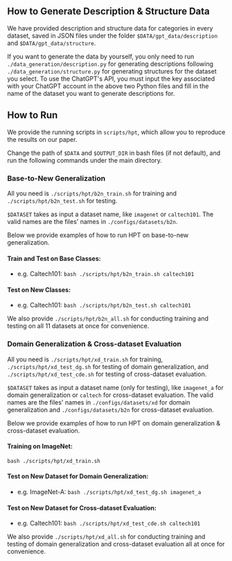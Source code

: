 ## How to Generate Description & Structure Data

We have provided description and structure data for categories in every dataset, saved in JSON files under the folder `$DATA/gpt_data/description` and `$DATA/gpt_data/structure`. 

If you want to generate the data by yourself, you only need to run `./data_generation/description.py` for generating descriptions following `./data_generation/structure.py` for generating structures for the dataset you select. To use the ChatGPT's API, you must input the key associated with your ChatGPT account in the above two Python files and fill in the name of the dataset you want to generate descriptions for.

## How to Run

We provide the running scripts in `scripts/hpt`, which allow you to reproduce the results on our paper.

Change the path of `$DATA` and `$OUTPUT_DIR` in bash files (if not default), and run the following commands under the main directory.

### Base-to-New Generalization

All you need is `./scripts/hpt/b2n_train.sh` for training and `./scripts/hpt/b2n_test.sh` for testing.

`$DATASET` takes as input a dataset name, like `imagenet` or `caltech101`. The valid names are the files' names in `./configs/datasets/b2n`.

Below we provide examples of how to run HPT on base-to-new generalization.

#### **Train and Test on Base Classes**:

- e.g. Caltech101: `bash ./scripts/hpt/b2n_train.sh caltech101`

#### **Test on New Classes**:

- e.g. Caltech101: `bash ./scripts/hpt/b2n_test.sh caltech101`

We also provide  `./scripts/hpt/b2n_all.sh` for conducting training and testing on all 11 datasets at once for convenience.

### Domain Generalization & Cross-dataset Evaluation
All you need is `./scripts/hpt/xd_train.sh` for training, `./scripts/hpt/xd_test_dg.sh` for testing of domain generalization, and `./scripts/hpt/xd_test_cde.sh` for testing of cross-dataset evaluation.

`$DATASET` takes as input a dataset name (only for testing), like `imagenet_a` for domain generalization or `caltech` for cross-dataset evaluation. The valid names are the files' names in `./configs/datasets/xd` for domain generalization and `./configs/datasets/b2n` for cross-dataset evaluation.

Below we provide examples of how to run HPT on domain generalization & cross-dataset evaluation.

#### **Training on ImageNet**:

`bash ./scripts/hpt/xd_train.sh`

#### **Test on New Dataset for Domain Generalization**:

- e.g. ImageNet-A: `bash ./scripts/hpt/xd_test_dg.sh imagenet_a`

#### **Test on New Dataset for Cross-dataset Evaluation**:

- e.g. Caltech101: `bash ./scripts/hpt/xd_test_cde.sh caltech101`

We also provide  `./scripts/hpt/xd_all.sh` for conducting training and testing of domain generalization and cross-dataset evaluation all at once for convenience.
